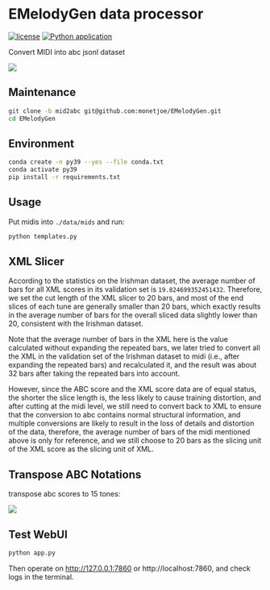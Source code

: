# EMelodyGen data processor
[![license](https://img.shields.io/github/license/monetjoe/EMelodyGen.svg)](./LICENSE)
[![Python application](https://github.com/monetjoe/EMelodyGen/actions/workflows/python-app.yml/badge.svg?branch=mid2abc)](https://github.com/monetjoe/EMelodyGen/actions/workflows/python-app.yml)

Convert MIDI into abc jsonl dataset

![](https://github.com/monetjoe/mids2abc_dataset/assets/20459298/0aaee260-d8e3-4162-a64f-f62c4789f74d)

## Maintenance
```bash
git clone -b mid2abc git@github.com:monetjoe/EMelodyGen.git
cd EMelodyGen
```

## Environment
```bash
conda create -n py39 --yes --file conda.txt
conda activate py39
pip install -r requirements.txt
```

## Usage
Put midis into `./data/mids` and run:
```bash
python templates.py
```

## XML Slicer
According to the statistics on the Irishman dataset, the average number of bars for all XML scores in its validation set is `19.824699352451432`. Therefore, we set the cut length of the XML slicer to 20 bars, and most of the end slices of each tune are generally smaller than 20 bars, which exactly results in the average number of bars for the overall sliced data slightly lower than 20, consistent with the Irishman dataset.

Note that the average number of bars in the XML here is the value calculated without expanding the repeated bars, we later tried to convert all the XML in the validation set of the Irishman dataset to midi (i.e., after expanding the repeated bars) and recalculated it, and the result was about 32 bars after taking the repeated bars into account.

However, since the ABC score and the XML score data are of equal status, the shorter the slice length is, the less likely to cause training distortion, and after cutting at the midi level, we still need to convert back to XML to ensure that the conversion to abc contains normal structural information, and multiple conversions are likely to result in the loss of details and distortion of the data, therefore, the average number of bars of the midi mentioned above is only for reference, and we still choose to 20 bars as the slicing unit of the XML score as the slicing unit of XML.

## Transpose ABC Notations
transpose abc scores to 15 tones:

![](https://github.com/monet-joe/abc_transposition/assets/20459298/776fc0cd-6f48-4c68-90aa-084915252e05)

## Test WebUI
```bash
python app.py
```
Then operate on <http://127.0.0.1:7860> or http://localhost:7860, and check logs in the terminal.
